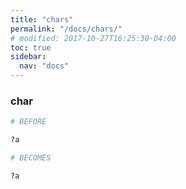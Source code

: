 ```yaml
---
title: "chars"
permalink: "/docs/chars/"
# modified: 2017-10-27T16:25:30-04:00
toc: true
sidebar:
  nav: "docs"
---
```

### char
```ruby
# BEFORE

?a

```
```ruby
# BECOMES

?a
```
